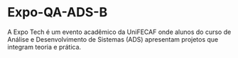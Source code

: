 # Expo-QA-ADS-B
A Expo Tech é um evento acadêmico da UniFECAF onde alunos do curso de Análise e Desenvolvimento de Sistemas (ADS) apresentam projetos que integram teoria e prática.
